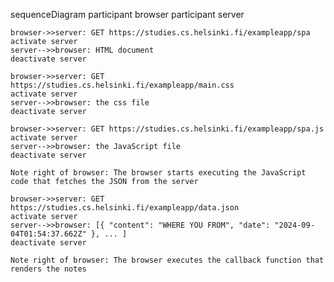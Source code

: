sequenceDiagram
    participant browser
    participant server

    browser->>server: GET https://studies.cs.helsinki.fi/exampleapp/spa
    activate server
    server-->>browser: HTML document
    deactivate server

    browser->>server: GET https://studies.cs.helsinki.fi/exampleapp/main.css
    activate server
    server-->>browser: the css file
    deactivate server

    browser->>server: GET https://studies.cs.helsinki.fi/exampleapp/spa.js
    activate server
    server-->>browser: the JavaScript file
    deactivate server

    Note right of browser: The browser starts executing the JavaScript code that fetches the JSON from the server

    browser->>server: GET 
    https://studies.cs.helsinki.fi/exampleapp/data.json
    activate server
    server-->>browser: [{ "content": "WHERE YOU FROM", "date": "2024-09-04T01:54:37.662Z" }, ... ]
    deactivate server

    Note right of browser: The browser executes the callback function that renders the notes